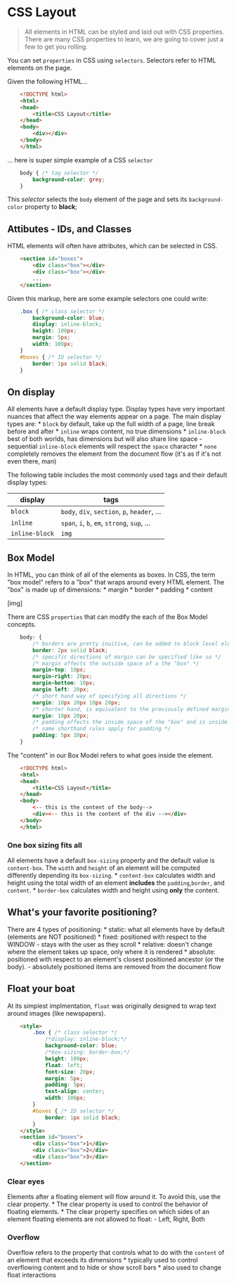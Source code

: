 # CSS Layout
> All elements in HTML can be styled and laid out with CSS properties. There are many CSS properties to learn, we are going to cover just a few to get you rolling.

You can set `properties` in CSS using `selectors`. Selectors refer to HTML elements on the page.

Given the following HTML...
```html
    <!DOCTYPE html>
    <html>
    <head>
        <title>CSS Layout</title>
    </head>
    <body>
        <div></div>
    </body>
    </html>
```

... here is super simple example of a CSS `selector`

```css
    body { /* tag selector */
        background-color: grey;
    }
```

This _selector_ selects the `body` element of the page and sets its `background-color` property to **black**;

## Attibutes - IDs, and Classes

HTML elements will often have attributes, which can be selected in CSS.

```html
    <section id="boxes">
        <div class="box"></div>
        <div class="box"></div>
        ...
    </section>
```

Given this markup, here are some example selectors one could write:

```css
    .box { /* class selector */
        background-color: blue;
        display: inline-block;
        height: 100px;
        margin: 5px;
        width: 100px;
    }
    #boxes { /* ID selector */
        border: 1px solid black;
    }
```

## On display
All elements have a default display type. Display types have very important nuances that affect the way elements appear on a page. The main display types are:
    * `block` by default, take up the full width of a page, line break before and after
    * `inline` wraps content, no true dimensions
    * `inline-block` best of both worlds, has dimensions but will also share line space
        - sequential `inline-block` elements will respect the `space` character
    * `none` completely removes the element from the document flow (it's as if it's not even there, man)

The following table includes the most commonly used tags and their default display types:

| display        | tags                                         |
|----------------|----------------------------------------------|
| `block`        | `body`, `div`, `section`, `p`, `header`, ... |
| `inline`       | `span`, `i`, `b`, `em`, `strong`, `sup`, ... |
| `inline-block` | `img`                                        |


## Box Model
In HTML, you can think of all of the elements as boxes. In CSS, the term "box model" refers to a "box" that wraps around every HTML element. The "box" is made up of dimensions:
    * margin
    * border
    * padding
    * content

[img]

There are CSS `properties` that can modify the each of the Box Model concepts.

```css
    body: {
        /* borders are pretty inuitive, can be added to block level elements */
        border: 2px solid black;
        /* specific directions of margin can be specified like so */
        /* margin affects the outside space of a the "box" */
        margin-top: 10px;
        margin-right: 20px;
        margin-bottom: 10px;
        margin left: 20px;
        /* short hand way of specifying all directions */
        margin: 10px 20px 10px 20px;
        /* shorter hand, is equivalent to the previously defined margin property */
        margin: 10px 20px;
        /* padding affects the inside space of the "box" and is inside the border */
        /* same shorthand rules apply for padding */
        padding: 5px 10px;
    }
```

The "content" in our Box Model refers to what goes inside the element.

```html
    <!DOCTYPE html>
    <html>
    <head>
        <title>CSS Layout</title>
    </head>
    <body>
        <-- this is the content of the body-->
        <div><-- this is the content of the div --></div>
    </body>
    </html>
```

### One box sizing fits all
All elements have a default `box-sizing` property and the default value is `content-box`. The `width` and `height` of an element will be computed differently depending its `box-sizing`.
    * `content-box` calculates width and height using the total width of an element **includes** the `padding`,`border`, and `content`.
    * `border-box` calculates width and height using **only** the content.

## What's your favorite positioning?
There are 4 types of positioning:
    * static: what all elements have by default (elements are NOT positioned)
    * fixed: positioned with respect to the WINDOW
        - stays with the user as they scroll
    * relative: doesn't change where the element takes up space, only where it is rendered
    * absolute: positioned with respect to an element's closest positioned ancestor (or the body).
        - absolutely positioned items are removed from the document flow

## Float your boat
At its simplest implmentation, `float` was originally designed to wrap text around images (like newspapers).

```html
    <style>
        .box { /* class selector */
            /*display: inline-block;*/
            background-color: blue;
            /*box-sizing: border-box;*/
            height: 100px;
            float: left;
            font-size: 20px;
            margin: 5px;
            padding: 5px;
            text-align: center;
            width: 100px;
        }
        #boxes { /* ID selector */
            border: 1px solid black;
        }
    </style>
    <section id="boxes">
        <div class="box">1</div>
        <div class="box">2</div>
        <div class="box">3</div>
    </section>
```

### Clear eyes
Elements after a floating element will flow around it. To avoid this, use the clear property.
    * The clear property is used to control the behavior of floating elements.
    * The clear property specifies on which sides of an element floating elements are not allowed to float:
      - Left, Right, Both

### Overflow
Overflow refers to the property that controls what to do with the `content` of an element that exceeds its dimensions
    * typically used to control overflowing content and to hide or show scroll bars
    * also used to change float interactions
